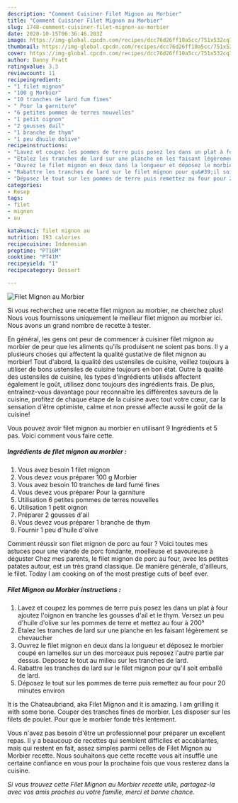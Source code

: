 ```yaml
---
description: "Comment Cuisiner Filet Mignon au Morbier"
title: "Comment Cuisiner Filet Mignon au Morbier"
slug: 1748-comment-cuisiner-filet-mignon-au-morbier
date: 2020-10-15T06:36:46.203Z
image: https://img-global.cpcdn.com/recipes/dcc76d26ff10a5cc/751x532cq70/filet-mignon-au-morbier-photo-principale-de-la-recette.jpg
thumbnail: https://img-global.cpcdn.com/recipes/dcc76d26ff10a5cc/751x532cq70/filet-mignon-au-morbier-photo-principale-de-la-recette.jpg
cover: https://img-global.cpcdn.com/recipes/dcc76d26ff10a5cc/751x532cq70/filet-mignon-au-morbier-photo-principale-de-la-recette.jpg
author: Danny Pratt
ratingvalue: 3.3
reviewcount: 11
recipeingredient:
- "1 filet mignon"
- "100 g Morbier"
- "10 tranches de lard fum fines"
- " Pour la garniture"
- "6 petites pommes de terres nouvelles"
- "1 petit oignon"
- "2 gousses dail"
- "1 branche de thym"
- "1 peu dhuile dolive"
recipeinstructions:
- "Lavez et coupez les pommes de terre puis posez les dans un plat à four ajoutez l&#39;oignon en tranche les gousses d&#39;ail et le thym. Versez un peu d&#39;huile d&#39;olive sur les pommes de terre et mettez au four à 200°"
- "Etalez les tranches de lard sur une planche en les faisant légèrement se chevaucher"
- "Ouvrez le filet mignon en deux dans la longueur et déposez le morbier coupé en lamelles sur un des morceaux puis reposez l&#39;autre partie par dessus. Deposez le tout au milieu sur les tranches de lard."
- "Rabattre les tranches de lard sur le filet mignon pour qu&#39;il soit emballé de lard."
- "Déposez le tout sur les pommes de terre puis remettez au four pour 20 minutes environ"
categories:
- Resep
tags:
- filet
- mignon
- au

katakunci: filet mignon au 
nutrition: 193 calories
recipecuisine: Indonesian
preptime: "PT16M"
cooktime: "PT41M"
recipeyield: "1"
recipecategory: Dessert

---
```



![Filet Mignon au Morbier](https://img-global.cpcdn.com/recipes/dcc76d26ff10a5cc/751x532cq70/filet-mignon-au-morbier-photo-principale-de-la-recette.jpg)

Si vous recherchez une recette filet mignon au morbier, ne cherchez plus! Nous vous fournissons uniquement le meilleur filet mignon au morbier ici. Nous avons un grand nombre de recette à tester.

En général, les gens ont peur de commencer à cuisiner filet mignon au morbier de peur que les aliments qu'ils produisent ne soient pas bons. Il y a plusieurs choses qui affectent la qualité gustative de filet mignon au morbier! Tout d'abord, la qualité des ustensiles de cuisine, veillez toujours à utiliser de bons ustensiles de cuisine toujours en bon état. Outre la qualité des ustensiles de cuisine, les types d'ingrédients utilisés affectent également le goût, utilisez donc toujours des ingrédients frais. De plus, entraînez-vous davantage pour reconnaître les différentes saveurs de la cuisine, profitez de chaque étape de la cuisine avec tout votre cœur, car la sensation d'être optimiste, calme et non pressé affecte aussi le goût de la cuisine!

<!--inarticleads1-->

Vous pouvez avoir filet mignon au morbier en utilisant 9 Ingrédients et 5 pas. Voici comment vous faire cette.

##### Ingrédients de filet mignon au morbier :

1. Vous avez besoin 1 filet mignon
1. Vous devez vous préparer 100 g Morbier
1. Vous avez besoin 10 tranches de lard fumé fines
1. Vous devez vous préparer  Pour la garniture
1. Utilisation 6 petites pommes de terres nouvelles
1. Utilisation 1 petit oignon
1. Préparer 2 gousses d&#39;ail
1. Vous devez vous préparer 1 branche de thym
1. Fournir 1 peu d&#39;huile d&#39;olive


Comment réussir son filet mignon de porc au four ? Voici toutes mes astuces pour une viande de porc fondante, moelleuse et savoureuse à déguster Chez mes parents, le filet mignon de porc au four, avec les petites patates autour, est un très grand classique. De manière générale, d&#39;ailleurs, le filet. Today I am cooking on of the most prestige cuts of beef ever. 

<!--inarticleads2-->

##### Filet Mignon au Morbier instructions :

1. Lavez et coupez les pommes de terre puis posez les dans un plat à four ajoutez l&#39;oignon en tranche les gousses d&#39;ail et le thym. Versez un peu d&#39;huile d&#39;olive sur les pommes de terre et mettez au four à 200°
1. Etalez les tranches de lard sur une planche en les faisant légèrement se chevaucher
1. Ouvrez le filet mignon en deux dans la longueur et déposez le morbier coupé en lamelles sur un des morceaux puis reposez l&#39;autre partie par dessus. Deposez le tout au milieu sur les tranches de lard.
1. Rabattre les tranches de lard sur le filet mignon pour qu&#39;il soit emballé de lard.
1. Déposez le tout sur les pommes de terre puis remettez au four pour 20 minutes environ


It is the Chateaubriand, aka Filet Mignon and it is amazing. I am grilling it with some bone. Couper des tranches fines de morbier. Les disposer sur les filets de poulet. Pour que le morbier fonde très lentement. 

<!--inarticleads1-->

<p>
Vous n'avez pas besoin d'être un professionnel pour préparer un excellent repas. Il y a beaucoup de recettes qui semblent difficiles et accablantes, mais qui restent en fait, assez simples parmi celles de Filet Mignon au Morbier recette. Nous souhaitons que cette recette vous ait insufflé une certaine confiance en vous pour la prochaine fois que vous resterez dans la cuisine.
</p>

<p>
<i>Si vous trouvez cette Filet Mignon au Morbier recette utile, partagez-la avec vos amis proches ou votre famille, merci et bonne chance.</i>
</p>
